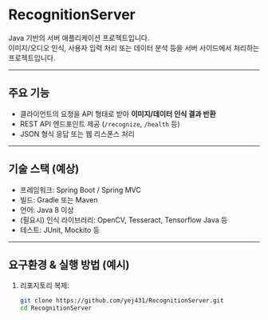 # RecognitionServer

Java 기반의 서버 애플리케이션 프로젝트입니다.  
이미지/오디오 인식, 사용자 입력 처리 또는 데이터 분석 등을 서버 사이드에서 처리하는 프로젝트입니다.

---

##  주요 기능
- 클라이언트의 요청을 API 형태로 받아 **이미지/데이터 인식 결과 반환**
- REST API 엔드포인트 제공 (`/recognize`, `/health` 등)
- JSON 형식 응답 또는 웹 리스폰스 처리
  
---

##  기술 스택 (예상)
- 프레임워크: Spring Boot / Spring MVC
- 빌드: Gradle 또는 Maven
- 언어: Java 8 이상
- (필요시) 인식 라이브러리: OpenCV, Tesseract, Tensorflow Java 등
- 테스트: JUnit, Mockito 등

---

##  요구환경 & 실행 방법 (예시)
1. 리포지토리 복제:
   ```bash
   git clone https://github.com/yej431/RecognitionServer.git
   cd RecognitionServer
